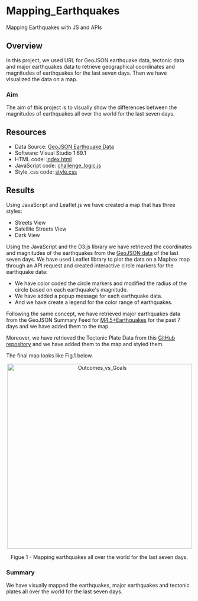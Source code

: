 # Mapping_Earthquakes
Mapping Earthquakes with JS and APIs
## Overview
In this project, we used URL for GeoJSON earthquake data, tectonic data and major earthquakes data to retrieve geographical coordinates and magnitudes of earthquakes for the last seven days. Then we have visualized the data on a map.

### Aim
The aim of this project is to visually show the differences between the magnitudes of earthquakes all over the world for the last seven days.

## Resources 
- Data Source: <a href="https://earthquake.usgs.gov/earthquakes/feed/v1.0/geojson.php">GeoJSON Earthquake Data</a>
- Software: Visual Studio 1.69.1 
- HTML code: <a href="https://github.com/MireyNM/Mapping_Earthquakes/blob/main/Earthquake_Challenge/index.html" target="_blank">index.html</a>
- JavaScript code:  <a href="https://github.com/MireyNM/Mapping_Earthquakes/blob/main/Earthquake_Challenge/static/js/challenge_logic.js" target="_blank">challenge_logic.js</a>
- Style .css code: <a href="https://github.com/MireyNM/Mapping_Earthquakes/blob/main/Earthquake_Challenge/static/css/style.css" target="_blank">style.css</a>

## Results

Using JavaScript and Leaflet.js we have created a map that has three styles: 
- Streets View 
- Satellite Streets View 
- Dark View

Using the JavaScript and the D3.js library we have retrieved the coordinates and magnitudes of the earthquakes from the <a href="https://earthquake.usgs.gov/earthquakes/feed/v1.0/summary/all_week.geojson" target="_blank">GeoJSON data</a> of the last seven days. We have used Leaflet library to plot the data on a Mapbox map through an API request and created interactive circle markers for the earthquake data:
- We have color coded the circle markers and modified the radius of the circle based on each earthquake's magnitude.
- We have added a popup message for each earthquake data.
- And we have create a legend for the color range of earthquakes.

Following the same concept, we have retrieved major earthquakes data from the GeoJSON Summary Feed for <a href="https://earthquake.usgs.gov/earthquakes/feed/v1.0/summary/4.5_week.geojson" target=“_blank”>M4.5+Earthquakes</a> for the past 7 days and we have added them to the map. 

Moreover, we have retrieved the Tectonic Plate Data  from this <a href="https://github.com/fraxen/tectonicplates" target=“_blank”>GitHub repository</a> and we have added them to the map and styled them.

The final map looks like Fig.1 below. 


<p align = "center">
<img width="499" alt="Outcomes_vs_Goals" src="https://user-images.githubusercontent.com/109363759/203714745-f758ff97-48c1-4885-b934-da4ed52465f9.png">
</p>
<p align = "center">
Figue 1 - Mapping earthquakes all over the world for the last seven days.
</p>


### Summary
We have visually mapped the earthquakes, major earthquakes and tectonic plates all over the world for the last seven days.
